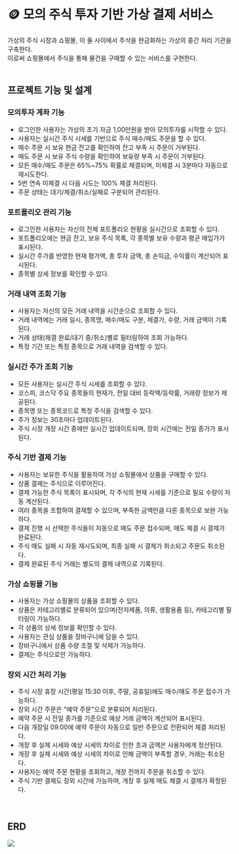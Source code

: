 # 🪙 모의 주식 투자 기반 가상 결제 서비스
가상의 주식 시장과 쇼핑몰, 이 둘 사이에서 주삭을 현금화하는 가상의 중간 처리 기관을 구축한다. </br>
이로써 쇼핑몰에서 주식을 통해 물건을 구매할 수 있는 서비스를 구현한다.</br></br>

## 프로젝트 기능 및 설계

### 모의투자 계좌 기능
- 로그인한 사용자는 가상의 초기 자금 1,00만원을 받아 모의투자를 시작할 수 있다.
- 사용자는 실시간 주식 시세를 기반으로 주식 매수/매도 주문을 할 수 있다.
- 매수 주문 시 보유 현금 잔고를 확인하여 잔고 부족 시 주문이 거부된다.
- 매도 주문 시 보유 주식 수량을 확인하여 보유량 부족 시 주문이 거부된다.
- 모든 매수/매도 주문은 65%~75% 확률로 체결되며, 미체결 시 3분마다 자동으로 재시도한다.
- 5번 연속 미체결 시 다음 시도는 100% 체결 처리된다.
- 주문 상태는 대기/체결/취소/실패로 구분되어 관리된다.

### 포트폴리오 관리 기능
- 로그인한 사용자는 자신의 전체 포트폴리오 현황을 실시간으로 조회할 수 있다.
- 포트폴리오에는 현금 잔고, 보유 주식 목록, 각 종목별 보유 수량과 평균 매입가가 표시된다.
- 실시간 주가를 반영한 현재 평가액, 총 투자 금액, 총 손익금, 수익률이 계산되어 표시된다.
- 종목별 상세 정보를 확인할 수 있다.

### 거래 내역 조회 기능
- 사용자는 자신의 모든 거래 내역을 시간순으로 조회할 수 있다.
- 거래 내역에는 거래 일시, 종목명, 매수/매도 구분, 체결가, 수량, 거래 금액이 기록된다.
- 거래 상태(체결 완료/대기 중/취소)별로 필터링하여 조회 가능하다.
- 특정 기간 또는 특정 종목으로 거래 내역을 검색할 수 있다.

### 실시간 주가 조회 기능
- 모든 사용자는 실시간 주식 시세를 조회할 수 있다.
- 코스피, 코스닥 주요 종목들의 현재가, 전일 대비 등락액/등락률, 거래량 정보가 제공된다.
- 종목명 또는 종목코드로 특정 주식을 검색할 수 있다.
- 주가 정보는 30초마다 업데이트된다.
- 주식 시장 개장 시간 중에만 실시간 업데이트되며, 장외 시간에는 전일 종가가 표시된다.

### 주식 기반 결제 기능
- 사용자는 보유한 주식을 활용하여 가상 쇼핑몰에서 상품을 구매할 수 있다.
- 상품 결제는 주식으로 이루어진다.
- 결제 가능한 주식 목록이 표시되며, 각 주식의 현재 시세를 기준으로 필요 수량이 자동 계산된다.
- 여러 종목을 조합하여 결제할 수 있으며, 부족한 금액만큼 다른 종목으로 보완 가능하다.
- 결제 진행 시 선택한 주식들이 자동으로 매도 주문 접수되며, 매도 체결 시 결제가 완료된다.
- 주식 매도 실패 시 자동 재시도되며, 최종 실패 시 결제가 취소되고 주문도 취소된다.
- 결제 완료된 주식 거래는 별도의 결제 내역으로 기록된다.

### 가상 쇼핑몰 기능
- 사용자는 가상 쇼핑몰의 상품을 조회할 수 있다.
- 상품은 카테고리별로 분류되어 있으며(전자제품, 의류, 생활용품 등), 카테고리별 필터링이 가능하다.
- 각 상품의 상세 정보를 확인할 수 있다.
- 사용자는 관심 상품을 장바구니에 담을 수 있다.
- 장바구니에서 상품 수량 조절 및 삭제가 가능하다.
- 결제는 주식으로만 가능하다.

### 장외 시간 처리 기능
- 주식 시장 휴장 시간(평일 15:30 이후, 주말, 공휴일)에도 매수/매도 주문 접수가 가능하다.
- 장외 시간 주문은 "예약 주문"으로 분류되어 처리된다.
- 예약 주문 시 전일 종가를 기준으로 예상 거래 금액이 계산되어 표시된다.
- 다음 개장일 09:00에 예약 주문이 자동으로 일반 주문으로 전환되어 체결 처리된다.
- 개장 후 실제 시세와 예상 시세의 차이로 인한 초과 금액은 사용자에게 정산된다.
- 개장 후 실제 시세와 예상 시세의 차이로 인해 금액이 부족할 경우, 거래는 취소된다.
- 사용자는 예약 주문 현황을 조회하고, 개장 전까지 주문을 취소할 수 있다.
- 주식 기반 결제도 장외 시간에 가능하며, 개장 후 실제 매도 체결 시 결제가 확정된다.
</br>

## ERD
![](https://velog.velcdn.com/images/jiw0707/post/2aeff770-3dae-45ea-aac5-18619e16139c/image.png)

